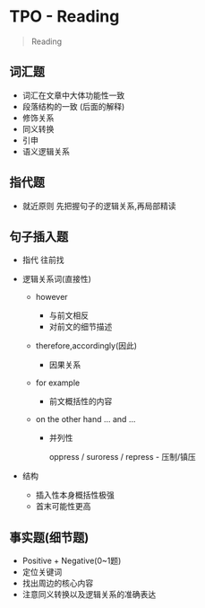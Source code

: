# TPO - Reading

>   Reading

## 词汇题

*   词汇在文章中大体功能性一致
*   段落结构的一致 (后面的解释)
*   修饰关系
*   同义转换
*   引申
*   语义逻辑关系

## 指代题

*   就近原则 先把握句子的逻辑关系,再局部精读

## 句子插入题

* 指代 往前找

* 逻辑关系词(直接性)

  * however

    * 与前文相反
    * 对前文的细节描述

  * therefore,accordingly(因此)

    * 因果关系

  * for example

    * 前文概括性的内容

  * on the other hand ... and ...

    * 并列性

      oppress / suroress / repress - 压制/镇压

* 结构 

  * 插入性本身概括性极强
  * 首末可能性更高

## 事实题(细节题)

* Positive + Negative(0~1题)
* 定位关键词
* 找出周边的核心内容
* 注意同义转换以及逻辑关系的准确表达